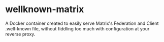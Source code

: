 # wellknown-matrix

A Docker container created to easily serve Matrix's Federation and Client .well-known file, without
fiddling too much with configuration at your reverse proxy.